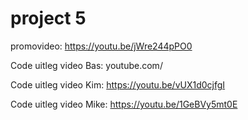 # project 5
promovideo: https://youtu.be/jWre244pPO0

Code uitleg video Bas: youtube.com/

Code uitleg video Kim: https://youtu.be/vUX1d0cjfgI

Code uitleg video Mike: https://youtu.be/1GeBVy5mt0E

